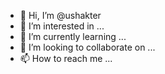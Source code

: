 - 👋 Hi, I’m @ushakter
- 👀 I’m interested in ...
- 🌱 I’m currently learning ...
- 💞️ I’m looking to collaborate on ...
- 📫 How to reach me ...

<!---
ushakter/ushakter is a ✨ special ✨ repository because its `README.md` (this file) appears on your GitHub profile.
You can click the Preview link to take a look at your changes.
--->
